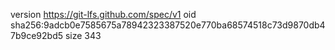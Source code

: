 version https://git-lfs.github.com/spec/v1
oid sha256:9adcb0e7585675a78942323387520e770ba68574518c73d9870db47b9ce92bd5
size 343
